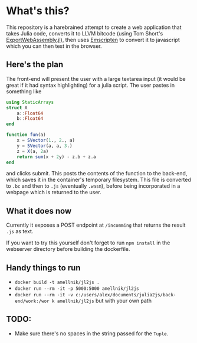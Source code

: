# What's this?

This repository is a harebrained attempt to create a web application that takes Julia code, converts it to LLVM bitcode (using Tom Short's [ExportWebAssembly.jl](https://github.com/tshort/ExportWebAssembly.jl)), then uses [Emscripten](http://kripken.github.io/emscripten-site/index.html) to convert it to javascript which you can then test in the browser.  


## Here's the plan

The front-end will present the user with a large textarea input (it would be great if it had syntax highlighting) for a julia script.  The user pastes in something like

```julia
using StaticArrays
struct X
    a::Float64
    b::Float64
end

function fun(a)
    x = SVector(1., 2., a)
    y = SVector(a, a, 3.)
    z = X(a, 2a)
    return sum(x + 2y) - z.b + z.a
end
```

and clicks submit.  This posts the contents of the function to the back-end, which saves it in the container's temporary filesystem.  This file is converted to `.bc` and then to `.js` (eventually `.wasm`), before being incorporated in a webpage which is returned to the user.

## What it does now

Currently it exposes a POST endpoint at `/incomming` that returns the result `.js` as text.

If you want to try this yourself don't forget to run `npm install` in the webserver directory before building the dockerfile.

## Handy things to run
* `docker build -t amellnik/jl2js .`
* `docker run --rm -it -p 5000:5000 amellnik/jl2js`
* `docker run --rm -it -v c:/users/alex/documents/julia2js/back-end/work:/wor
k amellnik/jl2js` but with your own path

## TODO:
* Make sure there's no spaces in the string passed for the `Tuple`.  
